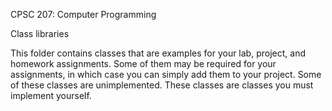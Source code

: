 CPSC 207: Computer Programming

Class libraries

This folder contains classes that are examples for your lab, project, and 
homework assignments. Some of them may be required for your assignments, in
which case you can simply add them to your project. Some of these classes are
unimplemented. These classes are classes you must implement yourself. 